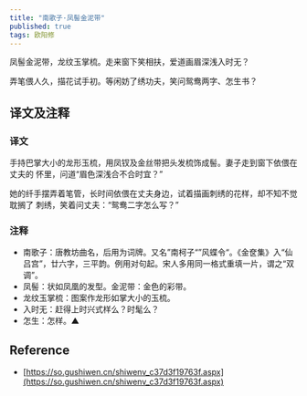 ```yaml
---
title: "南歌子·凤髻金泥带"
published: true
tags: 欧阳修
---
```


凤髻金泥带，龙纹玉掌梳。走来窗下笑相扶，爱道画眉深浅入时无？

弄笔偎人久，描花试手初。等闲妨了绣功夫，笑问鸳鸯两字、怎生书？

## 译文及注释

### 译文

手持巴掌大小的龙形玉梳，用凤钗及金丝带把头发梳饰成髻。妻子走到窗下依偎在丈夫的
怀里，问道“眉色深浅合不合时宜？”

她的纤手摆弄着笔管，长时间依偎在丈夫身边，试着描画刺绣的花样，却不知不觉耽搁了
刺绣，笑着问丈夫：“鸳鸯二字怎么写？”

### 注释

- 南歌子：唐教坊曲名，后用为词牌。又名”南柯子“”风蝶令“。《金奁集》入“仙吕宫”，廿六字，三平韵。例用对句起。宋人多用同一格式重填一片，谓之“双调”。
- 凤髻：状如凤凰的发型。金泥带：金色的彩带。
- 龙纹玉掌梳：图案作龙形如掌大小的玉梳。
- 入时无：赶得上时兴式样么？时髦么？
- 怎生：怎样。▲

## Reference

- [https://so.gushiwen.cn/shiwenv_c37d3f19763f.aspx](https://so.gushiwen.cn/shiwenv_c37d3f19763f.aspx)